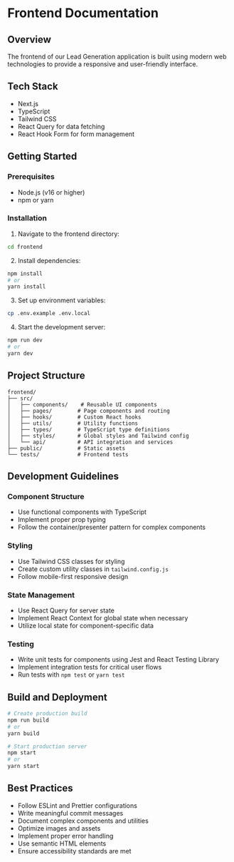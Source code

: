 # Frontend Documentation

## Overview
The frontend of our Lead Generation application is built using modern web technologies to provide a responsive and user-friendly interface.

## Tech Stack
- Next.js
- TypeScript
- Tailwind CSS
- React Query for data fetching
- React Hook Form for form management

## Getting Started

### Prerequisites
- Node.js (v16 or higher)
- npm or yarn

### Installation
1. Navigate to the frontend directory:
```bash
cd frontend
```

2. Install dependencies:
```bash
npm install
# or
yarn install
```

3. Set up environment variables:
```bash
cp .env.example .env.local
```

4. Start the development server:
```bash
npm run dev
# or
yarn dev
```

## Project Structure
```
frontend/
├── src/
│   ├── components/    # Reusable UI components
│   ├── pages/        # Page components and routing
│   ├── hooks/        # Custom React hooks
│   ├── utils/        # Utility functions
│   ├── types/        # TypeScript type definitions
│   ├── styles/       # Global styles and Tailwind config
│   └── api/          # API integration and services
├── public/           # Static assets
└── tests/            # Frontend tests
```

## Development Guidelines

### Component Structure
- Use functional components with TypeScript
- Implement proper prop typing
- Follow the container/presenter pattern for complex components

### Styling
- Use Tailwind CSS classes for styling
- Create custom utility classes in `tailwind.config.js`
- Follow mobile-first responsive design

### State Management
- Use React Query for server state
- Implement React Context for global state when necessary
- Utilize local state for component-specific data

### Testing
- Write unit tests for components using Jest and React Testing Library
- Implement integration tests for critical user flows
- Run tests with `npm test` or `yarn test`

## Build and Deployment
```bash
# Create production build
npm run build
# or
yarn build

# Start production server
npm start
# or
yarn start
```

## Best Practices
- Follow ESLint and Prettier configurations
- Write meaningful commit messages
- Document complex components and utilities
- Optimize images and assets
- Implement proper error handling
- Use semantic HTML elements
- Ensure accessibility standards are met 